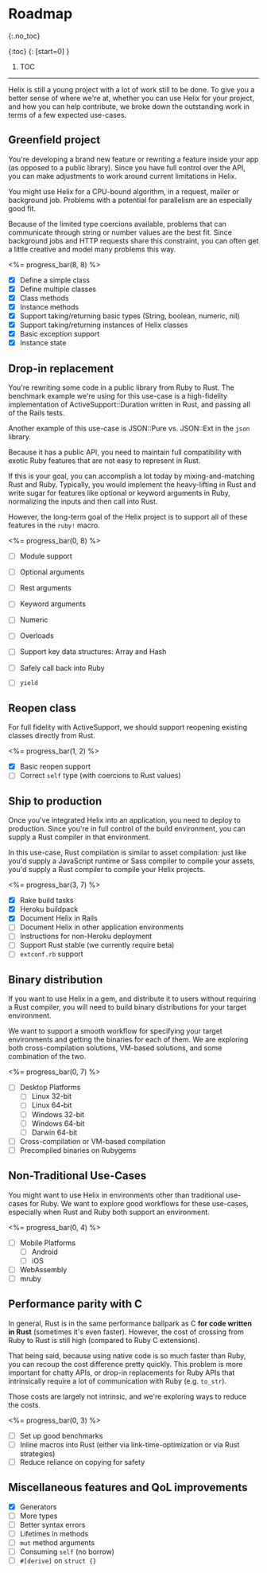 # Roadmap
{:.no_toc}

{:toc}
{: [start=0] }
1. TOC

---

Helix is still a young project with a lot of work still to be done. To give you
a better sense of where we're at, whether you can use Helix for your project, and
how you can help contribute, we broke down the outstanding work in terms of a few
expected use-cases.

## Greenfield project

You're developing a brand new feature or rewriting a feature inside your app (as
opposed to a public library). Since you have full control over the API, you can
make adjustments to work around current limitations in Helix.

You might use Helix for a CPU-bound algorithm, in a request, mailer or background
job. Problems with a potential for parallelism are an especially good fit.

Because of the limited type coercions available, problems that can communicate
through string or number values are the best fit. Since background jobs and
HTTP requests share this constraint, you can often get a little creative and
model many problems this way.

<%= progress_bar(8, 8) %>

- [X] Define a simple class
- [X] Define multiple classes
- [X] Class methods
- [X] Instance methods
- [X] Support taking/returning basic types (String, boolean, numeric, nil)
- [X] Support taking/returning instances of Helix classes
- [X] Basic exception support
- [X] Instance state

## Drop-in replacement

You're rewriting some code in a public library from Ruby to Rust. The benchmark
example we're using for this use-case is a high-fidelity implementation of
ActiveSupport::Duration written in Rust, and passing all of the Rails tests.

Another example of this use-case is JSON::Pure vs. JSON::Ext in the `json`
library.

Because it has a public API, you need to maintain full compatibility with
exotic Ruby features that are not easy to represent in Rust.

If this is your goal, you can accomplish a lot today by mixing-and-matching
Rust and Ruby. Typically, you would implement the heavy-lifting in Rust and
write sugar for features like optional or keyword arguments in Ruby,
normalizing the inputs and then call into Rust.

However, the long-term goal of the Helix project is to support all of
these features in the `ruby!` macro.

<%= progress_bar(0, 8) %>

- [ ] Module support
- [ ] Optional arguments
- [ ] Rest arguments
- [ ] Keyword arguments
- [ ] Numeric
- [ ] Overloads
- [ ] Support key data structures: Array and Hash
- [ ] Safely call back into Ruby
- [ ] `yield`


## Reopen class

For full fidelity with ActiveSupport, we should support reopening existing classes
directly from Rust.

<%= progress_bar(1, 2) %>

- [X] Basic reopen support
- [ ] Correct `self` type (with coercions to Rust values)

## Ship to production

Once you've integrated Helix into an application, you need to deploy to production.
Since you're in full control of the build environment, you can supply a Rust
compiler in that environment.

In this use-case, Rust compilation is similar to asset compilation: just like you'd
supply a JavaScript runtime or Sass compiler to compile your assets, you'd supply a
Rust compiler to compile your Helix projects.

<%= progress_bar(3, 7) %>

- [X] Rake build tasks
- [X] Heroku buildpack
- [X] Document Helix in Rails
- [ ] Document Helix in other application environments
- [ ] Instructions for non-Heroku deployment
- [ ] Support Rust stable (we currently require beta)
- [ ] `extconf.rb` support

## Binary distribution

If you want to use Helix in a gem, and distribute it to users without requiring
a Rust compiler, you will need to build binary distributions for your target
environment.

We want to support a smooth workflow for specifying your target environments and
getting the binaries for each of them. We are exploring both cross-compilation
solutions, VM-based solutions, and some combination of the two.

<%= progress_bar(0, 7) %>

- [ ] Desktop Platforms
  - [ ] Linux 32-bit
  - [ ] Linux 64-bit
  - [ ] Windows 32-bit
  - [ ] Windows 64-bit
  - [ ] Darwin 64-bit
- [ ] Cross-compilation or VM-based compilation
- [ ] Precompiled binaries on Rubygems

## Non-Traditional Use-Cases

You might want to use Helix in environments other than traditional use-cases for
Ruby. We want to explore good workflows for these use-cases, especially when Rust
and Ruby both support an environment.

<%= progress_bar(0, 4) %>

- [ ] Mobile Platforms
  - [ ] Android
  - [ ] iOS
- [ ] WebAssembly
- [ ] mruby

## Performance parity with C

In general, Rust is in the same performance ballpark as C **for code written in
Rust** (sometimes it's even faster). However, the cost of crossing from Ruby to
Rust is still high (compared to Ruby C extensions).

That being said, because using native code is so much faster than Ruby, you can
recoup the cost difference pretty quickly. This problem is more important for
chatty APIs, or drop-in replacements for Ruby APIs that intrinsically require
a lot of communication with Ruby (e.g. `to_str`).

Those costs are largely not intrinsic, and we're exploring ways to reduce the
costs.

<%= progress_bar(0, 3) %>

- [ ] Set up good benchmarks
- [ ] Inline macros into Rust (either via link-time-optimization or via Rust strategies)
- [ ] Reduce reliance on copying for safety

## Miscellaneous features and QoL improvements

- [X] Generators
- [ ] More types
- [ ] Better syntax errors
- [ ] Lifetimes in methods
- [ ] `mut` method arguments
- [ ] Consuming `self` (no borrow)
- [ ] `#[derive]` on `struct {}`